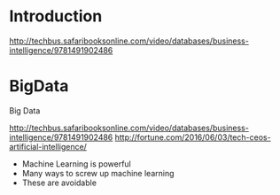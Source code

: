 # Introduction

http://techbus.safaribooksonline.com/video/databases/business-intelligence/9781491902486
# BigData
Big Data

http://techbus.safaribooksonline.com/video/databases/business-intelligence/9781491902486
http://fortune.com/2016/06/03/tech-ceos-artificial-intelligence/

- Machine Learning is powerful
- Many ways to screw up machine learning
- These are avoidable